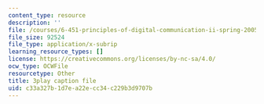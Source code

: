 ```yaml
---
content_type: resource
description: ''
file: /courses/6-451-principles-of-digital-communication-ii-spring-2005/c33a327b1d7ea22ecc34c229b3d9707b_SV08nmxzdAU.srt
file_size: 92524
file_type: application/x-subrip
learning_resource_types: []
license: https://creativecommons.org/licenses/by-nc-sa/4.0/
ocw_type: OCWFile
resourcetype: Other
title: 3play caption file
uid: c33a327b-1d7e-a22e-cc34-c229b3d9707b
---
```

